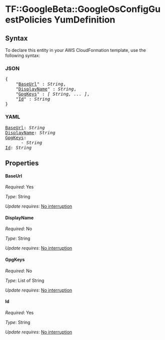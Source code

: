 # TF::GoogleBeta::GoogleOsConfigGuestPolicies YumDefinition

## Syntax

To declare this entity in your AWS CloudFormation template, use the following syntax:

### JSON

<pre>
{
    "<a href="#baseurl" title="BaseUrl">BaseUrl</a>" : <i>String</i>,
    "<a href="#displayname" title="DisplayName">DisplayName</a>" : <i>String</i>,
    "<a href="#gpgkeys" title="GpgKeys">GpgKeys</a>" : <i>[ String, ... ]</i>,
    "<a href="#id" title="Id">Id</a>" : <i>String</i>
}
</pre>

### YAML

<pre>
<a href="#baseurl" title="BaseUrl">BaseUrl</a>: <i>String</i>
<a href="#displayname" title="DisplayName">DisplayName</a>: <i>String</i>
<a href="#gpgkeys" title="GpgKeys">GpgKeys</a>: <i>
      - String</i>
<a href="#id" title="Id">Id</a>: <i>String</i>
</pre>

## Properties

#### BaseUrl

_Required_: Yes

_Type_: String

_Update requires_: [No interruption](https://docs.aws.amazon.com/AWSCloudFormation/latest/UserGuide/using-cfn-updating-stacks-update-behaviors.html#update-no-interrupt)

#### DisplayName

_Required_: No

_Type_: String

_Update requires_: [No interruption](https://docs.aws.amazon.com/AWSCloudFormation/latest/UserGuide/using-cfn-updating-stacks-update-behaviors.html#update-no-interrupt)

#### GpgKeys

_Required_: No

_Type_: List of String

_Update requires_: [No interruption](https://docs.aws.amazon.com/AWSCloudFormation/latest/UserGuide/using-cfn-updating-stacks-update-behaviors.html#update-no-interrupt)

#### Id

_Required_: Yes

_Type_: String

_Update requires_: [No interruption](https://docs.aws.amazon.com/AWSCloudFormation/latest/UserGuide/using-cfn-updating-stacks-update-behaviors.html#update-no-interrupt)

